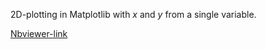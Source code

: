 2D-plotting in Matplotlib with $x$ and $y$ from a single variable.

[Nbviewer-link](http://nbviewer.jupyter.org/github/AllanLRH/matplotlib_plotting_using_a_single_variable/blob/master/matplotlib_plotting_using_a_single_variable.ipynb)
